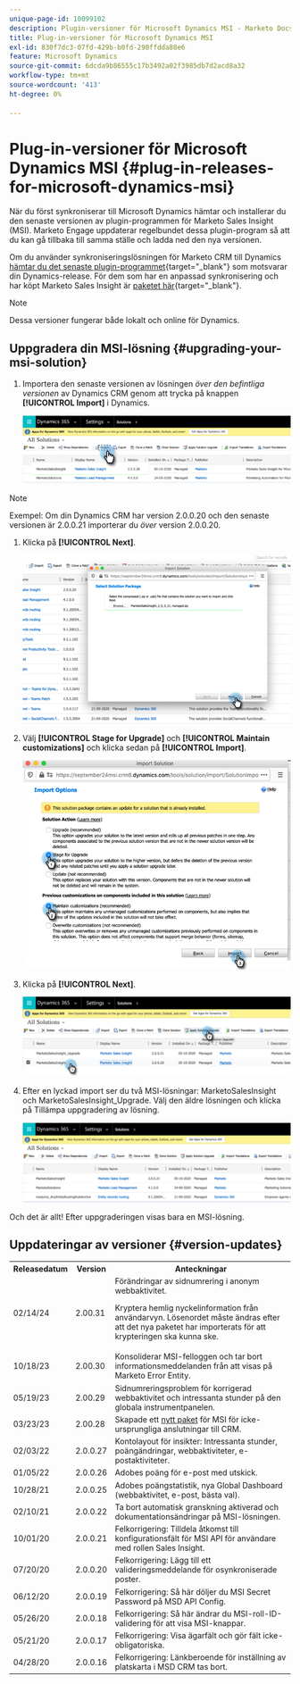 ```yaml
---
unique-page-id: 10099102
description: Plugin-versioner för Microsoft Dynamics MSI - Marketo Docs - produktdokumentation
title: Plug-in-versioner för Microsoft Dynamics MSI
exl-id: 830f7dc3-07fd-429b-b0fd-290ffdda88e6
feature: Microsoft Dynamics
source-git-commit: 6dcda9b86555c17b3492a02f3985db7d2acd8a32
workflow-type: tm+mt
source-wordcount: '413'
ht-degree: 0%

---
```


# Plug-in-versioner för Microsoft Dynamics MSI {#plug-in-releases-for-microsoft-dynamics-msi}

När du först synkroniserar till Microsoft Dynamics hämtar och installerar du den senaste versionen av plugin-programmen för Marketo Sales Insight (MSI). Marketo Engage uppdaterar regelbundet dessa plugin-program så att du kan gå tillbaka till samma ställe och ladda ned den nya versionen.

Om du använder synkroniseringslösningen för Marketo CRM till Dynamics [hämtar du det senaste plugin-programmet](/help/marketo/product-docs/marketo-sales-insight/msi-for-microsoft-dynamics/installing/download-the-marketo-sales-insight-solution-for-microsoft-dynamics.md){target="_blank"} som motsvarar din Dynamics-release. För dem som har en anpassad synkronisering och har köpt Marketo Sales Insight är [paketet här](https://mktg-cdn.marketo.com/community/MarketoSalesInsight_NonNative.zip){target="_blank"}.

>[!NOTE]
>
>Dessa versioner fungerar både lokalt och online för Dynamics.

## Uppgradera din MSI-lösning {#upgrading-your-msi-solution}

1. Importera den senaste versionen av lösningen _över den befintliga versionen_ av Dynamics CRM genom att trycka på knappen **[!UICONTROL Import]** i Dynamics.

   ![](assets/plug-in-releases-for-microsoft-dynamics-msi-1.png)

>[!NOTE]
>
>Exempel: Om din Dynamics CRM har version 2.0.0.20 och den senaste versionen är 2.0.0.21 importerar du _över_ version 2.0.0.20.

1. Klicka på **[!UICONTROL Next]**.

   ![](assets/plug-in-releases-for-microsoft-dynamics-msi-2.png)

1. Välj **[!UICONTROL Stage for Upgrade]** och **[!UICONTROL Maintain customizations]** och klicka sedan på **[!UICONTROL Import]**.

   ![](assets/plug-in-releases-for-microsoft-dynamics-msi-3.png)

1. Klicka på **[!UICONTROL Next]**.

   ![](assets/plug-in-releases-for-microsoft-dynamics-msi-4.png)

1. Efter en lyckad import ser du två MSI-lösningar: MarketoSalesInsight och MarketoSalesInsight_Upgrade. Välj den äldre lösningen och klicka på Tillämpa uppgradering av lösning.

   ![](assets/plug-in-releases-for-microsoft-dynamics-msi-5.png)

Och det är allt! Efter uppgraderingen visas bara en MSI-lösning.

## Uppdateringar av versioner {#version-updates}

<table> 
 <tbody> 
  <tr> 
   <th>Releasedatum</th> 
   <th>Version</th> 
   <th>Anteckningar</th> 
  </tr>
  <tr> 
   <td>02/14/24</td> 
   <td>2.00.31</td> 
   <td>Förändringar av sidnumrering i anonym webbaktivitet.
   <p>
   Kryptera hemlig nyckelinformation från användarvyn. Lösenordet måste ändras efter att det nya paketet har importerats för att krypteringen ska kunna ske.</td> 
  </tr>
  <tr> 
   <td>10/18/23</td> 
   <td>2.00.30</td> 
   <td>Konsoliderar MSI-felloggen och tar bort informationsmeddelanden från att visas på Marketo Error Entity.</td> 
  </tr>
  <tr> 
   <td>05/19/23</td> 
   <td>2.00.29</td> 
   <td>Sidnumreringsproblem för korrigerad webbaktivitet och intressanta stunder på den globala instrumentpanelen.</td> 
  </tr>
  <tr> 
   <td>03/23/23</td> 
   <td>2.00.28</td> 
   <td>Skapade ett <a href="https://mktg-cdn.marketo.com/community/MarketoSalesInsight_NonNative.zip">nytt paket</a> för MSI för icke-ursprungliga anslutningar till CRM.</td> 
  </tr>
  <tr> 
   <td>02/03/22</td> 
   <td>2.0.0.27</td> 
   <td>Kontolayout för insikter: Intressanta stunder, poängändringar, webbaktiviteter, e-postaktiviteter.</td> 
  </tr>
  <tr> 
   <td>01/05/22</td> 
   <td>2.0.0.26</td> 
   <td>Adobes poäng för e-post med utskick.</td> 
  </tr>
  <tr> 
   <td>10/28/21</td> 
   <td>2.0.0.25</td> 
   <td>Adobes poängstatistik, nya Global Dashboard (webbaktivitet, e-post, bästa val).</td> 
  </tr>
  <tr> 
   <td>02/10/21</td> 
   <td>2.0.0.22</td> 
   <td>Ta bort automatisk granskning aktiverad och dokumentationsändringar på MSI-lösningen.</td> 
  </tr>
  <tr> 
   <td>10/01/20</td> 
   <td>2.0.0.21</td> 
   <td>Felkorrigering: Tilldela åtkomst till konfigurationsfält för MSI API för användare med rollen Sales Insight.</td> 
  </tr> 
  <tr> 
   <td>07/20/20</td> 
   <td>2.0.0.20</td> 
   <td>Felkorrigering: Lägg till ett valideringsmeddelande för osynkroniserade poster.</td> 
  </tr> 
  <tr> 
   <td>06/12/20</td> 
   <td>2.0.0.19</td> 
   <td>Felkorrigering: Så här döljer du MSI Secret Password på MSD API Config.</td> 
  </tr> 
  <tr> 
   <td>05/26/20</td> 
   <td>2.0.0.18</td> 
   <td>Felkorrigering: Så här ändrar du MSI-roll-ID-validering för att visa MSI-knappar.</td> 
  </tr> 
  <tr> 
   <td>05/21/20</td> 
   <td>2.0.0.17</td> 
   <td>Felkorrigering: Visa ägarfält och gör fält icke-obligatoriska.</td> 
  </tr> 
  <tr> 
   <td>04/28/20</td> 
   <td>2.0.0.16</td> 
   <td>Felkorrigering: Länkberoende för inställning av platskarta i MSD CRM tas bort.</td> 
  </tr> 
 </tbody> 
</table>
